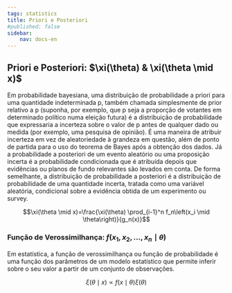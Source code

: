 ```yaml
---
tags: statistics
title: Priori e Posteriori
#published: false
sidebar:
    nav: docs-en
---
```



## Priori e Posteriori: $\xi(\theta) & \xi(\theta \mid x)$

Em probabilidade bayesiana, uma distribuição de probabilidade a priori para uma quantidade indeterminada p, também chamada simplesmente de prior relativo a p (suponha, por exemplo, que p seja a proporção de votantes em determinado político numa eleição futura) é a distribuição de probabilidade que expressaria a incerteza sobre o valor de p antes de qualquer dado ou medida (por exemplo, uma pesquisa de opinião). É uma maneira de atribuir incerteza em vez de aleatoriedade à grandeza em questão, além de ponto de partida para o uso do teorema de Bayes após a obtenção dos dados. Já a probabilidade a posteriori de um evento aleatório ou uma proposição incerta é a probabilidade condicionada que é atribuída depois que evidências ou planos de fundo relevantes são levados em conta. De forma semelhante, a distribuição de probabilidade a posteriori é a distribuição de probabilidade de uma quantidade incerta, tratada como uma variável aleatória, condicional sobre a evidência obtida de um experimento ou survey.

$$\xi(\theta \mid x)=\frac{\xi(\theta) \prod_{i-1}^n f_n\left(x_i \mid \theta\right)}{g_n(x)}$$

### Função de Verossimilhança: $f\left(x_1, x_2, \ldots, x_n \mid \theta\right)$

Em estatística, a função de verossimilhança ou função de probabilidade é uma função dos parâmetros de um modelo estatístico que permite inferir sobre o seu valor a partir de um conjunto de observações.

$$\xi(\theta \mid x) \propto f(x \mid \theta) \xi(\theta)$$
